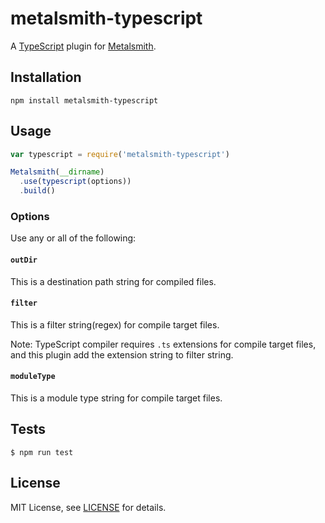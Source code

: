 # metalsmith-typescript

A [TypeScript][typescript] plugin for [Metalsmith][metalsmith].

## Installation

```
npm install metalsmith-typescript
```

## Usage

```js
var typescript = require('metalsmith-typescript')

Metalsmith(__dirname)
  .use(typescript(options))
  .build()
```

### Options

Use any or all of the following:

#### `outDir`

This is a destination path string for compiled files.

#### `filter`

This is a filter string(regex) for compile target files.

Note:
TypeScript compiler requires `.ts` extensions for compile target files,
and this plugin add the extension string to filter string.

#### `moduleType`

This is a module type string for compile target files.

## Tests

```
$ npm run test
```

## License

MIT License, see [LICENSE](https://github.com/Shinsuke-Abe/metalsmith-typescript/blob/master/LICENSE.md) for details.

[typescript]: http://www.typescriptlang.org/
[metalsmith]: http://www.metalsmith.io/
